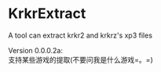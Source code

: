 # KrkrExtract
A tool can extract krkr2 and krkrz's xp3 files  

Version 0.0.0.2a:  
支持某些游戏的提取(不要问我是什么游戏=。=)  

